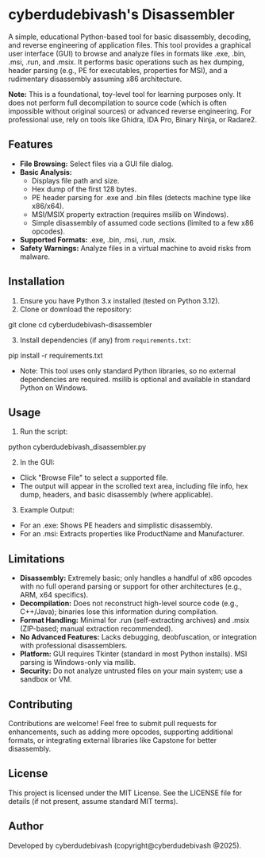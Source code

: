# cyberdudebivash's Disassembler

A simple, educational Python-based tool for basic disassembly, decoding, and reverse engineering of application files. This tool provides a graphical user interface (GUI) to browse and analyze files in formats like .exe, .bin, .msi, .run, and .msix. It performs basic operations such as hex dumping, header parsing (e.g., PE for executables, properties for MSI), and a rudimentary disassembly assuming x86 architecture.

**Note:** This is a foundational, toy-level tool for learning purposes only. It does not perform full decompilation to source code (which is often impossible without original sources) or advanced reverse engineering. For professional use, rely on tools like Ghidra, IDA Pro, Binary Ninja, or Radare2.

## Features
- **File Browsing:** Select files via a GUI file dialog.
- **Basic Analysis:**
  - Displays file path and size.
  - Hex dump of the first 128 bytes.
  - PE header parsing for .exe and .bin files (detects machine type like x86/x64).
  - MSI/MSIX property extraction (requires msilib on Windows).
  - Simple disassembly of assumed code sections (limited to a few x86 opcodes).
- **Supported Formats:** .exe, .bin, .msi, .run, .msix.
- **Safety Warnings:** Analyze files in a virtual machine to avoid risks from malware.

## Installation
1. Ensure you have Python 3.x installed (tested on Python 3.12).
2. Clone or download the repository:

git clone <repository-url>
cd cyberdudebivash-disassembler</repository-url>

3. Install dependencies (if any) from `requirements.txt`:

pip install -r requirements.txt

- Note: This tool uses only standard Python libraries, so no external dependencies are required. msilib is optional and available in standard Python on Windows.

## Usage
1. Run the script:

python cyberdudebivash_disassembler.py

2. In the GUI:
- Click "Browse File" to select a supported file.
- The output will appear in the scrolled text area, including file info, hex dump, headers, and basic disassembly (where applicable).
3. Example Output:
- For an .exe: Shows PE headers and simplistic disassembly.
- For an .msi: Extracts properties like ProductName and Manufacturer.

## Limitations
- **Disassembly:** Extremely basic; only handles a handful of x86 opcodes with no full operand parsing or support for other architectures (e.g., ARM, x64 specifics).
- **Decompilation:** Does not reconstruct high-level source code (e.g., C++/Java); binaries lose this information during compilation.
- **Format Handling:** Minimal for .run (self-extracting archives) and .msix (ZIP-based; manual extraction recommended).
- **No Advanced Features:** Lacks debugging, deobfuscation, or integration with professional disassemblers.
- **Platform:** GUI requires Tkinter (standard in most Python installs). MSI parsing is Windows-only via msilib.
- **Security:** Do not analyze untrusted files on your main system; use a sandbox or VM.

## Contributing
Contributions are welcome! Feel free to submit pull requests for enhancements, such as adding more opcodes, supporting additional formats, or integrating external libraries like Capstone for better disassembly.

## License
This project is licensed under the MIT License. See the LICENSE file for details (if not present, assume standard MIT terms).

## Author
Developed by cyberdudebivash (copyright@cyberdudebivash @2025).